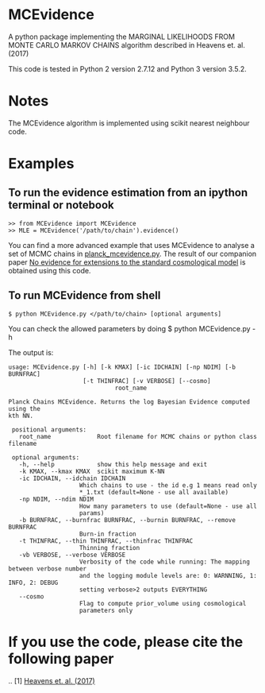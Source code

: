 # MCEvidence
A python package implementing the MARGINAL LIKELIHOODS FROM MONTE CARLO MARKOV CHAINS algorithm described in Heavens et. al. (2017)

This code is tested in Python 2 version 2.7.12 and Python 3 version 3.5.2.

# Notes

The MCEvidence algorithm is implemented using scikit nearest neighbour code.


# Examples
 
## To run the evidence estimation from an ipython terminal or notebook

    >> from MCEvidence import MCEvidence
    >> MLE = MCEvidence('/path/to/chain').evidence()
        
You can find a more advanced example that uses MCEvidence to analyse a set of MCMC chains in [planck_mcevidence.py](./planck_mcevidence.py). The result of our companion paper [No evidence for extensions to the standard cosmological model](http://adsabs.harvard.edu/abs/2017arXiv170403467H) is obtained using this code.

## To run MCEvidence from shell

    $ python MCEvidence.py </path/to/chain> [optional arguments]

You can check the allowed parameters by doing 
    $ python MCEvidence.py -h

The output is:

    usage: MCEvidence.py [-h] [-k KMAX] [-ic IDCHAIN] [-np NDIM] [-b BURNFRAC]
                         [-t THINFRAC] [-v VERBOSE] [--cosmo]
			                      root_name

    Planck Chains MCEvidence. Returns the log Bayesian Evidence computed using the
    kth NN.

     positional arguments:
       root_name             Root filename for MCMC chains or python class filename

     optional arguments:
       -h, --help            show this help message and exit
       -k KMAX, --kmax KMAX  scikit maximum K-NN
       -ic IDCHAIN, --idchain IDCHAIN
                        Which chains to use - the id e.g 1 means read only
                        *_1.txt (default=None - use all available)
       -np NDIM, --ndim NDIM
                        How many parameters to use (default=None - use all
                        params)
       -b BURNFRAC, --burnfrac BURNFRAC, --burnin BURNFRAC, --remove BURNFRAC
                        Burn-in fraction
       -t THINFRAC, --thin THINFRAC, --thinfrac THINFRAC
                        Thinning fraction
       -vb VERBOSE, --verbose VERBOSE
                        Verbosity of the code while running: The mapping between verbose number
                        and the logging module levels are: 0: WARNNING, 1: INFO, 2: DEBUG
                        setting verbose>2 outputs EVERYTHING
       --cosmo              
              	        Flag to compute prior_volume using cosmological
                        parameters only 

# If you use the code, please cite the following paper

 .. [1] [Heavens et. al. (2017)](http://adsabs.harvard.edu/abs/2017arXiv170403472H)
